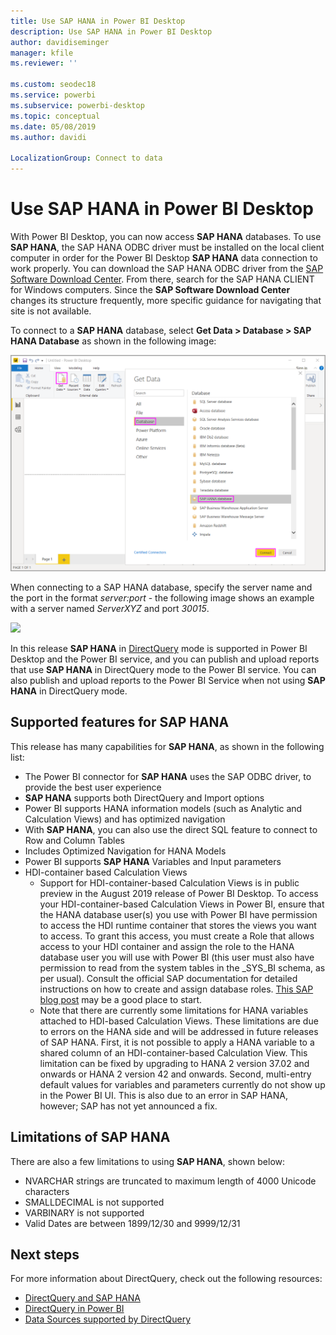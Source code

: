 ```yaml
---
title: Use SAP HANA in Power BI Desktop
description: Use SAP HANA in Power BI Desktop
author: davidiseminger
manager: kfile
ms.reviewer: ''

ms.custom: seodec18
ms.service: powerbi
ms.subservice: powerbi-desktop
ms.topic: conceptual
ms.date: 05/08/2019
ms.author: davidi

LocalizationGroup: Connect to data
---
```

# Use SAP HANA in Power BI Desktop
With Power BI Desktop, you can now access **SAP HANA** databases. To use **SAP HANA**, the SAP HANA ODBC driver must be installed on the local client computer in order for the Power BI Desktop **SAP HANA** data connection to work properly. You can download the SAP HANA ODBC driver from the [SAP Software Download Center](https://support.sap.com/swdc). From there, search for the SAP HANA CLIENT for Windows computers. Since the **SAP Software Download Center** changes its structure frequently, more specific guidance for navigating that site is not available.

To connect to a **SAP HANA** database, select **Get Data > Database > SAP HANA Database** as shown in the following image:

![](media/desktop-sap-hana/sap-hana-1.png)

When connecting to a SAP HANA database, specify the server name and the port in the format *server:port* - the following image shows an example with a server named *ServerXYZ* and port *30015*.

![](media/desktop-sap-hana/sap-hana-2.png)

In this release **SAP HANA** in [DirectQuery](desktop-directquery-sap-hana.md) mode is supported in Power BI Desktop and the Power BI service, and you can publish and upload reports that use **SAP HANA** in DirectQuery mode to the Power BI service. You can also publish and upload reports to the Power BI Service when not using **SAP HANA** in DirectQuery mode.

## Supported features for SAP HANA
This release has many capabilities for **SAP HANA**, as shown in the following list:

* The Power BI connector for **SAP HANA** uses the SAP ODBC driver, to provide the best user experience
* **SAP HANA** supports both DirectQuery and Import options
* Power BI supports HANA information models (such as Analytic and Calculation Views) and has optimized navigation
* With **SAP HANA**, you can also use the direct SQL feature to connect to Row and Column Tables
* Includes Optimized Navigation for HANA Models
* Power BI supports **SAP HANA** Variables and Input parameters
* HDI-container based Calculation Views
  * Support for HDI-container-based Calculation Views is in public preview in the August 2019 release of Power BI Desktop. To access your HDI-container-based Calculation Views in Power BI, ensure that the HANA database user(s) you use with Power BI have permission to access the HDI runtime container that stores the views you want to access. To grant this access, you must create a Role that allows access to your HDI container and assign the role to the HANA database user you will use with Power BI (this user must also have permission to read from the system tables in the \_SYS\_BI schema, as per usual). Consult the official SAP documentation for detailed instructions on how to create and assign database roles. [This SAP blog post](https://nam06.safelinks.protection.outlook.com/?url=https%3A%2F%2Fblogs.sap.com%2F2018%2F01%2F24%2Fthe-easy-way-to-make-your-hdi-container-accessible-to-a-classic-database-user%2F&data=02%7C01%7Cv-adbold%40microsoft.com%7Cf7e0a405fe334598ba0608d7096ef5b4%7C72f988bf86f141af91ab2d7cd011db47%7C1%7C0%7C636988244476739316&sdata=PuRu61GPRYp34mLuGbQk6gdbRikdgbxfqo8q1RBQtm0%3D&reserved=0) may be a good place to start.
  * Note that there are currently some limitations for HANA variables attached to HDI-based Calculation Views. These limitations are due to errors on the HANA side and will be addressed in future releases of SAP HANA. First, it is not possible to apply a HANA variable to a shared column of an HDI-container-based Calculation View. This limitation can be fixed by upgrading to HANA 2 version 37.02 and onwards or HANA 2 version 42 and onwards. Second, multi-entry default values for variables and parameters currently do not show up in the Power BI UI. This is also due to an error in SAP HANA, however; SAP has not yet announced a fix.

## Limitations of SAP HANA
There are also a few limitations to using **SAP HANA**, shown below:

* NVARCHAR strings are truncated to maximum length of 4000 Unicode characters
* SMALLDECIMAL is not supported
* VARBINARY is not supported
* Valid Dates are between 1899/12/30 and 9999/12/31


## Next steps
For more information about DirectQuery, check out the following resources:

* [DirectQuery and SAP HANA](desktop-directquery-sap-hana.md)
* [DirectQuery in Power BI](desktop-directquery-about.md)
* [Data Sources supported by DirectQuery](desktop-directquery-data-sources.md)

